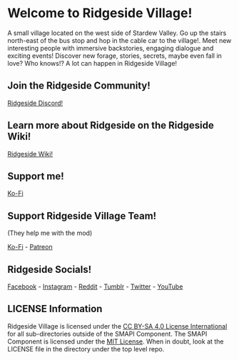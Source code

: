 # Welcome to Ridgeside Village!

A small village located on the west side of Stardew Valley.
Go up the stairs north-east of the bus stop and hop in the cable car to the village!.
Meet new interesting people with immersive backstories, engaging dialogue and exciting events! Discover new forage, stories, secrets, maybe even fall in love? Who knows!? A lot can happen in Ridgeside Village!

## Join the Ridgeside Community!
[Ridgeside Discord!](https://discord.gg/J5z9JMNQTE)

## Learn more about Ridgeside on the Ridgeside Wiki!
[Ridgeside Wiki!](https://ridgeside.fandom.com/wiki/Ridgeside_Village_Wiki)

## Support me!
[Ko-Fi](https://ko-fi.com/rafseazz)

## Support Ridgeside Village Team!
(They help me with the mod)

[Ko-Fi](https://ko-fi.com/ridgesidevillage) - [Patreon](https://www.patreon.com/RidgesideVillage)

## Ridgeside Socials!
[Facebook](https://www.facebook.com/RidgesideVillage) - [Instagram](https://www.instagram.com/ridgesidevillage/) - [Reddit](https://www.reddit.com/r/RidgesideVillage) - [Tumblr](https://ridgesidevillage.tumblr.com/) - [Twitter](https://twitter.com/RidgesideVilla) - [YouTube](https://www.youtube.com/channel/UCYECtl3Rhp5ZIt4LTam8BuA)

## LICENSE Information

Ridgeside Village is licensed under the [CC BY-SA 4.0 License International](https://creativecommons.org/licenses/by-sa/4.0/) for all sub-directories outside of the SMAPI Component. The SMAPI Component is licensed under the [MIT License](https://opensource.org/licenses/MIT). When in doubt, look at the LICENSE file in the directory under the top level repo.
